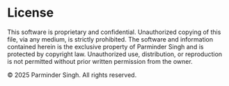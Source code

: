 # License

This software is proprietary and confidential. Unauthorized copying of this file, via any medium, is strictly prohibited. The software and information contained herein is the exclusive property of Parminder Singh and is protected by copyright law. Unauthorized use, distribution, or reproduction is not permitted without prior written permission from the owner.

© 2025 Parminder Singh. All rights reserved.